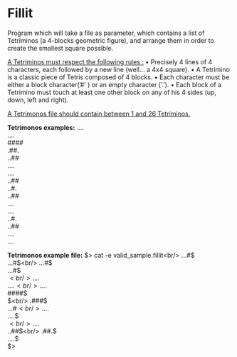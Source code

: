 # Fillit

Program which will take a file as parameter, which contains a list of Tetriminos (a 4-blocks geometric figure), and arrange them in order to create the smallest square possible.

 <u>A Tetriminos must respect the following rules :</u>
• Precisely 4 lines of 4 characters, each followed by a new line (well... a 4x4 square).
• A Tetrimino is a classic piece of Tetris composed of 4 blocks.
• Each character must be either a block character(’#’ ) or an empty character (’.’).
• Each block of a Tetrimino must touch at least one other block on any of his 4 sides (up, down, left and right).

<u>A Tetrimonos file should contain between 1 and 26 Tetriminos.</u>

<b>Tetrimonos examples:</b>
....<br/>....<br/>####<br/>.##.<br/>
..##<br/>....<br/>....<br/>..##<br/>
..#.<br/>..##<br/>....<br/>....<br/>
..#.<br/>..##<br/>....<br/>....<br/>

<b>Tetrimonos example file:</b>
$> cat -e valid_sample.fillit<br/>
...#$<br/>
...#$<br/>
...#$<br/>
...#$<br/>
$<br/>
....$<br/>
....$<br/>
....$<br/>
####$<br/>
$<br/>
.###$<br/>
...#$<br/>
....$<br/>
....$<br/>
$<br/>
....$<br/>
..##$<br/>
.##.$<br/>
....$<br/>
$><br/>
